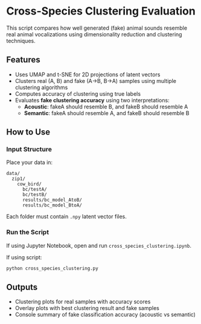 # Cross-Species Clustering Evaluation

This script compares how well generated (fake) animal sounds resemble real animal vocalizations using dimensionality reduction and clustering techniques.

## Features
- Uses UMAP and t-SNE for 2D projections of latent vectors
- Clusters real (A, B) and fake (A→B, B→A) samples using multiple clustering algorithms
- Computes accuracy of clustering using true labels
- Evaluates **fake clustering accuracy** using two interpretations:
  - **Acoustic**: fakeA should resemble B, and fakeB should resemble A
  - **Semantic**: fakeA should resemble A, and fakeB should resemble B

## How to Use

### Input Structure

Place your data in:
```
data/
  zip1/
    cow_bird/
      bc/testA/
      bc/testB/
      results/bc_model_AtoB/
      results/bc_model_BtoA/
```

Each folder must contain `.npy` latent vector files.

### Run the Script

If using Jupyter Notebook, open and run `cross_species_clustering.ipynb`.

If using script:
```bash
python cross_species_clustering.py
```

## Outputs
- Clustering plots for real samples with accuracy scores
- Overlay plots with best clustering result and fake samples
- Console summary of fake classification accuracy (acoustic vs semantic)
